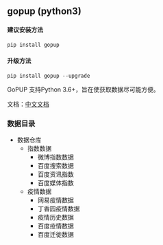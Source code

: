 ## gopup (python3)

#### 建议安装方法
    pip install gopup

#### 升级方法
    pip install gopup --upgrade

GoPUP 支持Python 3.6+，旨在使获取数据尽可能方便。

文档：[中文文档](https://gopup-cookbook.readthedocs.io) 

### 数据目录

- 数据仓库
    - 指数数据
        - 微博指数数据
        - 百度搜索数据
        - 百度资讯指数
        - 百度媒体指数
    - 疫情数据
        - 网易疫情数据
        - 丁香园疫情数据
        - 疫情历史数据
        - 百度疫情数据
        - 百度迁徙数据